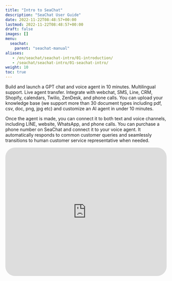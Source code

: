 ```yaml
---
title: "Intro to SeaChat"
description: "SeaChat User Guide"
date: 2022-11-22T08:48:57+00:00
lastmod: 2022-11-22T08:48:57+00:00
draft: false
images: []
menu:
  seachat:
    parent: "seachat-manual"
aliases:
   - /en/seachat/seachat-intro/01-introduction/
   - /seachat/seachat-intro/01-seachat-intro/
weight: 10
toc: true
---
```


Build and launch a GPT chat and voice agent in 10 minutes. Multilingual support. Live agent transfer. Integrate with webchat, SMS, Line, CRM, Shopify, calendars, Twilio, ZenDesk, and phone calls. You can upload your knowledge base (we support more than 30 document types including pdf, csv, doc, png, jpg etc) and customize an AI agent in under 10 minutes.

 Once the agent is made, you can connect it to both text and voice channels, including LINE, website, WhatsApp, and phone calls. You can purchase a phone number on SeaChat and connect it to your voice agent. It automatically responds to common customer queries and seamlessly transitions to human customer service representative when needed.

  <iframe width="100%" height="400" src="https://www.youtube.com/embed/?listType=playlist&list=PL8K7_LTqly44LeOocjDOpXH0svonxa0T0&index=1" title="YouTube video player" frameborder="0" allow="accelerometer; autoplay; clipboard-write; encrypted-media; gyroscope; picture-in-picture" allowfullscreen style="border-radius: 30px;"></iframe>
